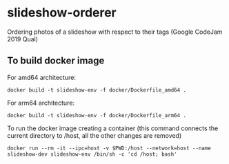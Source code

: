 # slideshow-orderer
Ordering photos of a slideshow with respect to their tags (Google CodeJam 2019 Qual)

## To build docker image
For amd64 architecture:
```
docker build -t slideshow-env -f docker/Dockerfile_amd64 .
```

For arm64 architecture:
```
docker build -t slideshow-env -f docker/Dockerfile_arm64 .
```

To run the docker image creating a container (this command connects the current directory to /host, all the other changes are removed)
```
docker run --rm -it --ipc=host -v $PWD:/host --network=host --name slideshow-dev slideshow-env /bin/sh -c 'cd /host; bash'
```